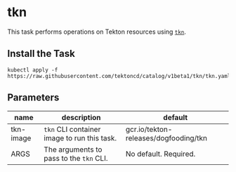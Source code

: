 # tkn

This task performs operations on Tekton resources using
[`tkn`](https://github.com/tektoncd/cli).

## Install the Task

```
kubectl apply -f https://raw.githubusercontent.com/tektoncd/catalog/v1beta1/tkn/tkn.yaml
```

## Parameters

name      | description                                 | default
--------- | ------------------------------------------- | -------
tkn-image | `tkn` CLI container image to run this task. | gcr.io/tekton-releases/dogfooding/tkn
ARGS      | The arguments to pass to the `tkn` CLI.     | No default. Required.
